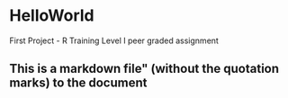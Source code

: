# HelloWorld
First Project - R Training Level I peer graded assignment
## This is a markdown file" (without the quotation marks) to the document

